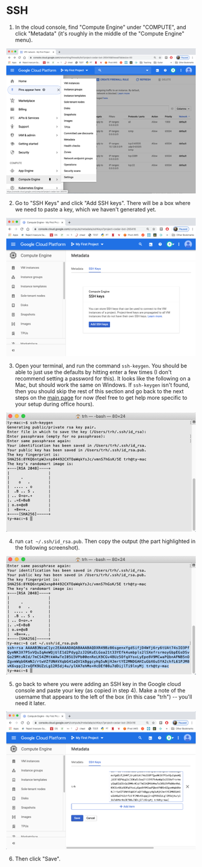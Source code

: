 # SSH

1. In the cloud console, find "Compute Engine" under "COMPUTE", and click "Metadata" (it's roughly in the middle of the "Compute Engine" menu).

<img src="img/13.png" width=600>

2. Go to "SSH Keys" and click "Add SSH keys".  There will be a box
where we need to paste a key, which we haven't generated yet.

<img src="img/14.png" width=600>

3. Open your terminal, and run the command `ssh-keygen`.  You should
be able to just use the defaults by hitting enter a few times (I don't
recommend setting a password for this). It looks like the following on
a Mac, but should work the same on Windows.  If `ssh-keygen` isn't
found, then you should skip the rest of this section and go back to
the next steps on the [main page](README.md) for now (feel free to get
help more specific to your setup during office hours).

<img src="img/15.png" width=600>

4. run `cat ~/.ssh/id_rsa.pub`.  Then copy the output (the part
highlighted in the following screenshot).

<img src="img/16.png" width=600>

5. go back to where you were adding an SSH key in the Google cloud
console and paste your key (as copied in step 4).  Make a note of the
username that appears to the left of the box (in this case "trh") --
you'll need it later.

<img src="img/17.png" width=600>

6. Then click "Save".
